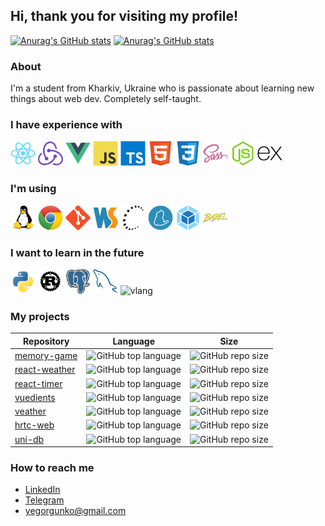 ## Hi, thank you for visiting my profile!

[![Anurag's GitHub stats](https://github-readme-stats.vercel.app/api?username=yegorgunko&show_icons=true&hide=issues&count_private=true&theme=dark&bg_color=0D1117&hide_border=true)](https://github.com/anuraghazra/github-readme-stats)
[![Anurag's GitHub stats](https://github-readme-stats.vercel.app/api/top-langs?username=yegorgunko&layout=compact&langs_count=7&theme=dark&bg_color=0D1117&hide_border=true)](https://github.com/anuraghazra/github-readme-stats)

### About

I'm a student from Kharkiv, Ukraine who is passionate about learning new things about web dev. Completely self-taught.

### I have experience with

<img alt="react" width="40" src="https://raw.githubusercontent.com/devicons/devicon/master/icons/react/react-original.svg" /> <img alt="redux" width="40" src="https://raw.githubusercontent.com/devicons/devicon/master/icons/redux/redux-original.svg" /> <img alt="vuejs" width="40" src="https://raw.githubusercontent.com/devicons/devicon/master/icons/vuejs/vuejs-original.svg" /> <img alt="javascript" width="40" src="https://raw.githubusercontent.com/devicons/devicon/master/icons/javascript/javascript-original.svg" /> <img alt="typescript" width="40" src="https://raw.githubusercontent.com/devicons/devicon/master/icons/typescript/typescript-original.svg" /> <img alt="html5" width="40" src="https://raw.githubusercontent.com/devicons/devicon/master/icons/html5/html5-original.svg" /> <img alt="css3" width="40" src="https://raw.githubusercontent.com/devicons/devicon/master/icons/css3/css3-original.svg" /> <img alt="sass" width="40" src="https://raw.githubusercontent.com/devicons/devicon/master/icons/sass/sass-original.svg" /> <img alt="nodejs" width="40" src="https://raw.githubusercontent.com/devicons/devicon/master/icons/nodejs/nodejs-original.svg" /> <img alt="express" width="40" src="https://raw.githubusercontent.com/devicons/devicon/master/icons/express/express-original.svg" />

### I'm using

<img alt="linux" width="40" src="https://raw.githubusercontent.com/devicons/devicon/master/icons/linux/linux-original.svg" /> <img alt="chrome" width="40" src="https://raw.githubusercontent.com/devicons/devicon/master/icons/chrome/chrome-original.svg" /> <img alt="git" width="40" src="https://raw.githubusercontent.com/devicons/devicon/master/icons/git/git-original.svg" /> <img alt="webstorm" width="40" src="https://raw.githubusercontent.com/devicons/devicon/master/icons/webstorm/webstorm-original.svg" /> <img alt="ssh" width="40" src="https://raw.githubusercontent.com/devicons/devicon/master/icons/ssh/ssh-original.svg" /> <img alt="yarn" width="40" src="https://raw.githubusercontent.com/devicons/devicon/master/icons/yarn/yarn-original.svg" /> <img alt="webpack" width="40" src="https://raw.githubusercontent.com/devicons/devicon/master/icons/webpack/webpack-original.svg" /> <img alt="babel" width="40" src="https://raw.githubusercontent.com/devicons/devicon/master/icons/babel/babel-original.svg" />

### I want to learn in the future

<img alt="python" width="40" src="https://raw.githubusercontent.com/devicons/devicon/master/icons/python/python-original.svg" /> <img alt="rust" width="40" src="https://raw.githubusercontent.com/devicons/devicon/master/icons/rust/rust-plain.svg" /> <img alt="postgresql" width="40" src="https://raw.githubusercontent.com/devicons/devicon/master/icons/postgresql/postgresql-original.svg" /> <img alt="mysql" width="40" src="https://raw.githubusercontent.com/devicons/devicon/master/icons/mysql/mysql-original.svg" /> <img alt="vlang" width="40" src="https://raw.githubusercontent.com/vlang/v-logo/master/dist/v-logo.svg" />

### My projects

| Repository | Language | Size |
| --- | --- | --- |
| [memory-game](https://github.com/yegorgunko/memory-game) | ![GitHub top language](https://img.shields.io/github/languages/top/yegorgunko/memory-game?style=for-the-badge) | ![GitHub repo size](https://img.shields.io/github/repo-size/yegorgunko/memory-game?style=for-the-badge) |
| [react-weather](https://github.com/yegorgunko/react-weather) | ![GitHub top language](https://img.shields.io/github/languages/top/yegorgunko/react-weather?style=for-the-badge) | ![GitHub repo size](https://img.shields.io/github/repo-size/yegorgunko/react-weather?style=for-the-badge) |
| [react-timer](https://github.com/yegorgunko/react-timer) | ![GitHub top language](https://img.shields.io/github/languages/top/yegorgunko/react-timer?style=for-the-badge) | ![GitHub repo size](https://img.shields.io/github/repo-size/yegorgunko/react-timer?style=for-the-badge) |
| [vuedients](https://github.com/yegorgunko/vuedients) | ![GitHub top language](https://img.shields.io/github/languages/top/yegorgunko/vuedients?style=for-the-badge) | ![GitHub repo size](https://img.shields.io/github/repo-size/yegorgunko/vuedients?style=for-the-badge) |
| [veather](https://github.com/yegorgunko/veather) | ![GitHub top language](https://img.shields.io/github/languages/top/yegorgunko/veather?style=for-the-badge)   | ![GitHub repo size](https://img.shields.io/github/repo-size/yegorgunko/veather?style=for-the-badge) |
| [hrtc-web](https://github.com/yegorgunko/hrtc-web) | ![GitHub top language](https://img.shields.io/github/languages/top/yegorgunko/hrtc-web?style=for-the-badge) | ![GitHub repo size](https://img.shields.io/github/repo-size/yegorgunko/hrtc-web?style=for-the-badge) |
| [uni-db](https://github.com/yegorgunko/uni-db) | ![GitHub top language](https://img.shields.io/github/languages/top/yegorgunko/uni-db?style=for-the-badge) | ![GitHub repo size](https://img.shields.io/github/repo-size/yegorgunko/uni-db?style=for-the-badge) |

### How to reach me

- [LinkedIn](https://linkedin.com/in/yegorgunko)
- [Telegram](https://t.me/yegorgunko)
- [yegorgunko@gmail.com](mailto:yegorgunko@gmail.com)
